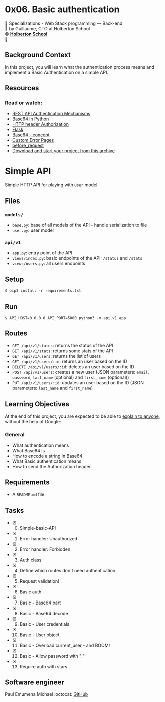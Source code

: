 # 0x06. Basic authentication
:open_file_folder: Specializations - Web Stack programming ― Back-end  
:bust_in_silhouette: by Guillaume, CTO at Holberton School  
:copyright: **[Holberton School](https://www.holbertonschool.com/)**  
:bookmark:

## Background Context
In this project, you will learn what the authentication process means and implement a Basic Authentication on a simple API.

## Resources
### Read or watch:
* [REST API Authentication Mechanisms](https://www.youtube.com/watch?v=501dpx2IjGY)
* [Base64 in Python](https://docs.python.org/3.7/library/base64.html)
* [HTTP header Authorization](https://developer.mozilla.org/en-US/docs/Web/HTTP/Headers/Authorization)
* [Flask](https://palletsprojects.com/p/flask/)
* [Base64 - concept](https://en.wikipedia.org/wiki/Base64)
* [Custom Error Pages](https://flask.palletsprojects.com/en/1.1.x/patterns/errorpages/)
* [before_request](https://flask.palletsprojects.com/en/1.1.x/api/#flask.Blueprint.before_request)
* [Download and start your project from this archive](https://intranet.hbtn.io/rltoken/scy2k-OPTBy-DI90EyQ0uw)
# Simple API

Simple HTTP API for playing with `User` model.


## Files

### `models/`

- `base.py`: base of all models of the API - handle serialization to file
- `user.py`: user model

### `api/v1`

- `app.py`: entry point of the API
- `views/index.py`: basic endpoints of the API: `/status` and `/stats`
- `views/users.py`: all users endpoints


## Setup

```
$ pip3 install -r requirements.txt
```


## Run

```
$ API_HOST=0.0.0.0 API_PORT=5000 python3 -m api.v1.app
```


## Routes

- `GET /api/v1/status`: returns the status of the API
- `GET /api/v1/stats`: returns some stats of the API
- `GET /api/v1/users`: returns the list of users
- `GET /api/v1/users/:id`: returns an user based on the ID
- `DELETE /api/v1/users/:id`: deletes an user based on the ID
- `POST /api/v1/users`: creates a new user (JSON parameters: `email`, `password`, `last_name` (optional) and `first_name` (optional))
- `PUT /api/v1/users/:id`: updates an user based on the ID (JSON parameters: `last_name` and `first_name`)

## Learning Objectives
At the end of this project, you are expected to be able to [explain to anyone](https://fs.blog/2012/04/feynman-technique/), without the help of Google:
### General
* What authentication means
* What Base64 is
* How to encode a string in Base64
* What Basic authentication means
* How to send the Authorization header

## Requirements
* A ```README.md``` file.

## Tasks
* [x] 0. Simple-basic-API
* [x] 1. Error handler: Unauthorized
* [x] 2. Error handler: Forbidden
* [x] 3. Auth class
* [x] 4. Define which routes don't need authentication
* [x] 5. Request validation!
* [x] 6. Basic auth
* [x] 7. Basic - Base64 part
* [x] 8. Basic - Base64 decode
* [x] 9. Basic - User credentials
* [x] 10. Basic - User object
* [x] 11. Basic - Overload current_user - and BOOM!
* [x] 12. Basic - Allow password with ":"
* [x] 13. Require auth with stars

## Software engineer
Paul Emumena Michael
:octocat: [GitHub](https://github.com/olecko/)
